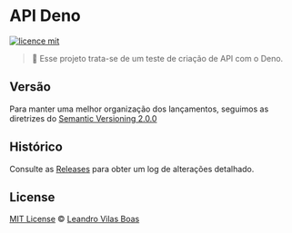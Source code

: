 # API Deno

[![licence mit](https://img.shields.io/badge/licence-MIT-blue.svg)](https://github.com/leandrovboas/API-deno/blob/master/LICENSE)

> :sauropod: Esse projeto trata-se de um teste de criação de API com o Deno.

## Versão

Para manter uma melhor organização dos lançamentos, seguimos as diretrizes do [Semantic Versioning 2.0.0](http://semver.org/)

## Histórico

Consulte as [Releases](https://github.com/leandrovboas/API-deno/issues) para obter um log de alterações detalhado.

## License

[MIT License](https://github.com/afonsopacifer/open-source-boilerplate/blob/master/LICENSE.md) © [Leandro Vilas Boas](https://medium.com/@leandrovboas)
